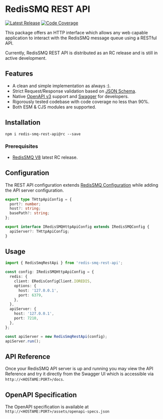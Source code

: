 # RedisSMQ REST API

[![Latest Release](https://img.shields.io/github/v/release/weyoss/redis-smq?include_prereleases&label=release&color=green&style=flat-square)](https://github.com/weyoss/redis-smq/releases)
[![Code Coverage](https://img.shields.io/codecov/c/github/weyoss/redis-smq?flag=redis-smq-rest-api&style=flat-square)](https://app.codecov.io/github/weyoss/redis-smq/tree/master/packages/redis-smq-rest-api)

This package offers an HTTP interface which allows any web capable application to interact with the RedisSMQ
message queue using a RESTful API.

Currently, RedisSMQ REST API is distributed as an RC release and is still in active development.

## Features

- A clean and simple implementation as always :).
- Strict Request/Response validation based on [JSON Schema](https://json-schema.org/).
- Native [OpenAPI v3](https://www.openapis.org/) support and [Swagger](https://swagger.io/) for developers.
- Rigorously tested codebase with code coverage no less than 90%.
- Both ESM & CJS modules are supported.

## Installation

```shell
npm i redis-smq-rest-api@rc --save
```

### Prerequisites

- [RedisSMQ V8](https://github.com/weyoss/redis-smq) latest RC release.

## Configuration

The REST API configuration extends [RedisSMQ Configuration](https://github.com/weyoss/redis-smq/blob/master/docs/configuration.md)
while adding the API server configuration.

```typescript
export type THttpApiConfig = {
  port?: number;
  host?: string;
  basePath?: string;
};

export interface IRedisSMQHttpApiConfig extends IRedisSMQConfig {
  apiServer?: THttpApiConfig;
}
```

## Usage

```typescript
import { RedisSmqRestApi } from 'redis-smq-rest-api';

const config: IRedisSMQHttpApiConfig = {
  redis: {
    client: ERedisConfigClient.IOREDIS,
    options: {
      host: '127.0.0.1',
      port: 6379,
    },
  },
  apiServer: {
    host: '127.0.0.1',
    port: 7210,
  },
};

const apiServer = new RedisSmqRestApi(config);
apiServer.run();
```

## API Reference

Once your RedisSMQ API server is up and running you may view the API Reference and try it directly from
the Swagger UI which is accessible via `http://<HOSTAME:PORT>/docs`.

## OpenAPI Specification

The OpenAPI specification is available at `http://<HOSTAME:PORT>/assets/openapi-specs.json`
